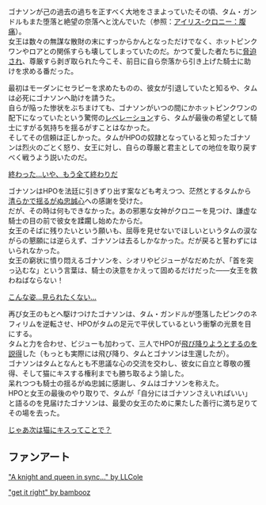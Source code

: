 <!-- title: 破滅の女王の犠牲 -->
<!-- relationship: Knight -->

ゴナソンが己の過去の過ちを正すべく大地をさまよっていたその頃、タム・ガンドルもまた堕落と絶望の奈落へと沈んでいた（参照：[アイリス-クロニー：腹痛](#edge:irys-kronii)）。  
女王は数々の無謀な散財の末にすっからかんとなっただけでなく、ホットピンクワンやロアとの関係すらも壊してしまっていたのだ。かつて愛した者たちに[脅迫され](https://youtu.be/alQr5XqoUPs?t=15489)、尊厳すら剥ぎ取られた今こそ、前日に自ら奈落から引き上げた騎士に助けを求める番だった。

最初はモーダンにセラピーを求めたものの、彼女が引退していたと知るや、タムは必死にゴナソンへ助けを請うた。  
自らが陥った惨状をぶちまけても、ゴナソンがいつの間にかホットピンクワンの配下になっていたという驚愕の[レベレーション](#edge:irys-gigi)すら、タムが最後の希望として騎士にすがる気持ちを揺るがすことはなかった。  
そしてその信頼は正しかった。タムがHPOの奴隷となっていると知ったゴナソンは烈火のごとく怒り、女王に対し、自らの尊厳と君主としての地位を取り戻すべく戦うよう説いたのだ。

[終わった…いや、もう全て終わりだ](#embed:https://youtu.be/alQr5XqoUPs?t=15613)

ゴナソンはHPOを法廷に引きずり出す案なども考えつつ、茫然とするタムから[清らかで揺るがぬ忠誠心](https://youtu.be/alQr5XqoUPs?t=15872)への感謝を受けた。  
だが、その時は何もできなかった。あの邪悪な女神がクロニーを見つけ、謙虚な騎士の目の前で彼女を蹂躙し始めたからだ。  
女王のそばに残りたいという願いも、屈辱を見せないでほしいというタムの涙ながらの懇願には逆らえず、ゴナソンは去るしかなかった。だが戻ると誓わずにはいられなかった。  
女王の窮状に憤り悶えるゴナソンを、シオリやビジューがなだめたが、「首を突っ込むな」という言葉は、騎士の決意をかえって固めるだけだった――女王を救わねばならない！

[こんな姿…見られたくない…](#embed:https://youtu.be/alQr5XqoUPs?t=16167)

再び女王のもとへ駆けつけたゴナソンは、タム・ガンドルが堕落したピンクのネフィリムを逆転させ、HPOがタムの足元で平伏しているという衝撃の光景を目にする。  
タムと力を合わせ、ビジューも加わって、三人でHPOが[飛び降りようとするのを説得](https://youtu.be/alQr5XqoUPs?t=17973)した（もっとも実際には飛び降り、タムとゴナソンは生還したが）。  
ゴナソンはタムとなんとも不思議な心の交流を交わし、彼女に自立と尊敬の獲得、そして猫にキスする権利までも勝ち取るよう諭した。  
呆れつつも騎士の揺るがぬ忠誠に感謝し、タムはゴナソンを称えた。  
HPOと女王の最後のやり取りで、タムが「自分にはゴナソンさえいればいい」と語るのを見届けたゴナソンは、最愛の女王のために果たした善行に満ち足りてその場を去った。

[じゃあ次は猫にキスってことで？](#embed:https://youtu.be/alQr5XqoUPs?t=18803)

## ファンアート

["A knight and queen in sync..." by LLCole](https://x.com/LLCole_/status/1922040765531718058)

["get it right" by bambooz](https://x.com/_bambooz/status/1920662202429681783)
